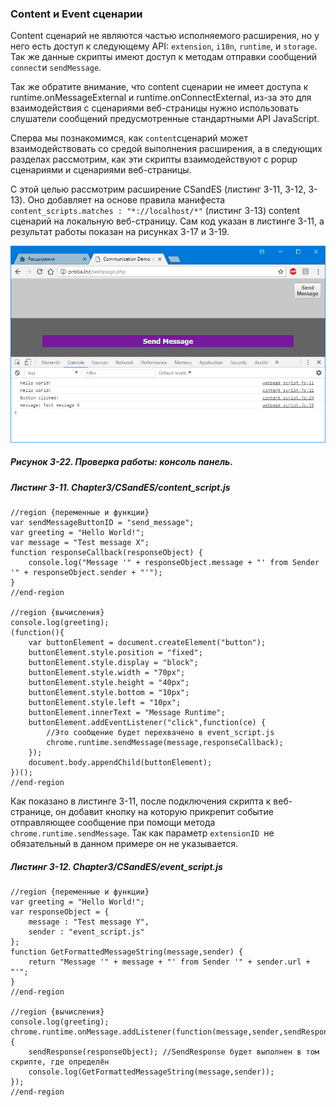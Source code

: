 ### Content и Event сценарии

Content сценарий не являются частью исполняемого расширения, но у него есть доступ к следующему API: `extension`, `i18n`, `runtime`, и `storage`. Так же данные скрипты имеют доступ к методам отправки сообщений `connect`и `sendMessage`.

Так же обратите внимание, что сontent сценарии не имеет доступа к runtime.onMessageExternal и runtime.onConnectExternal, из-за это для взаимодействия с сценариями веб-страницы нужно использовать слушатели сообщений предусмотренные стандартными API JavaScript.

Сперва мы познакомимся, как `content`сценарий может взаимодействовать со средой выполнения расширения, а в следующих разделах рассмотрим, как эти скрипты взаимодействуют с popup сценариями и сценариями веб-страницы.

С этой целью рассмотрим расширение CSandES  \(листинг 3-11, 3-12, 3-13\). Оно добавляет на основе правила манифеста `content_scripts.matches : "*://localhost/*"` \(листинг 3-13\) content сценарий на локальную веб-страницу. Сам код указан в листинге 3-11, а результат работы показан на рисунках 3-17 и 3-19.

![Рисунок 3-22. Проверка работы: консоль панель](/assets/figure-3-22.png)

##### Рисунок 3-22. _Проверка работы: консоль панель._

##### Листинг 3-11. _Chapter3/CSandES/content\_script.js_

```
//region {переменные и функции}
var sendMessageButtonID = "send_message";
var greeting = "Hello World!";
var message = "Test message X";
function responseCallback(responseObject) {
    console.log("Message '" + responseObject.message + "' from Sender '" + responseObject.sender + "'");
}
//end-region

//region {вычисления}
console.log(greeting);
(function(){
    var buttonElement = document.createElement("button");
    buttonElement.style.position = "fixed";
    buttonElement.style.display = "block";
    buttonElement.style.width = "70px";
    buttonElement.style.height = "40px";
    buttonElement.style.bottom = "10px";
    buttonElement.style.left = "10px";
    buttonElement.innerText = "Message Runtime";
    buttonElement.addEventListener("click",function(ce) {
        //Это сообщение будет перехвачено в event_script.js
        chrome.runtime.sendMessage(message,responseCallback);
    });
    document.body.appendChild(buttonElement);
})();
//end-region
```

Как показано в листинге 3-11, после подключения скрипта к веб-странице, он добавит кнопку на которую прикрепит событие отправляющее сообщение при помощи метода `chrome.runtime.sendMessage`. Так как параметр `extensionID `не обязательный в данном примере он не указывается.

##### Листинг 3-12. _Chapter3/CSandES/event_script.js_

```
//region {переменные и функции}
var greeting = "Hello World!";
var responseObject = {
    message : "Test message Y",
    sender : "event_script.js"
};
function GetFormattedMessageString(message,sender) {
    return "Message '" + message + "' from Sender '" + sender.url + "'";
}
//end-region

//region {вычисления}
console.log(greeting);
chrome.runtime.onMessage.addListener(function(message,sender,sendResponse) {
    sendResponse(responseObject); //SendResponse будет выполнен в том скрипте, где определён
    console.log(GetFormattedMessageString(message,sender));
});
//end-region
```



